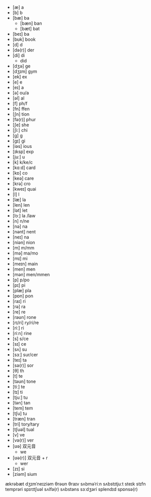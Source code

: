 - [æ] a 
- [b] b
- [bæ] ba
	- [bæn] ban
	- [bæt] bat
- [beɪ] ba
- [bʊk] book
- [d] d
- [də(r)] der
- [di] di
	- did
- [dʒə] ge
- [dʒɪm] gym
- [ek] ex
- [e] e
- [eɪ] a
- [ə] ou/a
- [əl] al
- [f] ph/f
- [fn] ffen
- [ʃn] tion
- [fə(r)] phur
- [ʃe] she
- [ʃi:] chi
- [g] g
- [gɪ] gi 
- [iəs] ious
- [ɪksp] exp
- [juː] u
- [k] k/ke/c
- [kɑːd] card
- [kɒ] co
- [keə] care
- [krə] cro
- [kweɪ] quai
- [l] l
- [læ] la 
- [len] len
- [lət] let
- [lɔː] la /law
- [n] n/ne
- [nə] na
- [nənt] nent
- [neɪ] na
- [niən] nion
- [m] m/mm
- [mə] ma/mo
- [mɪ] mi
- [meɪn] main
- [men] men
- [mən] men/mmen
- [p] p/po
- [pɪ] pi
- [plæ] pla
- [pɒn] pon
- [raɪ] ri
- [rə] ra
- [re] re
- [rəʊn] rone
- [rɪ/ri] ry/ri/re
- [riː] ri
- [riːn] rine
- [s] s/ce
- [sɪ] ce
- [sʌ] su
- [sɜː] sur/cer
- [teɪ] ta
- [sə(r)] sor
- [θ] th
- [t] te
- [təʊn] tone
- [tiː] te
- [tɪ] ti
- [tjuː] tu
- [tən] tan
- [tem] tem
- [tʃu] tu
- [træn] tran
- [tri] tory/tary
- [tʃuəl] tual
- [v] ve
- [və(r)] ver
- [ʊə] 双元音
	-  we
- [ʊə(r)] 双元音 + r
	- wer
- [zɪ] si
- [ziəm] sium

ækrəbæt
dʒɪmˈneɪziəm
θrəʊn
θraɪv
sʌbməˈriːn
sʌbstɪtjuːt
steɪk
stɪfn
temprəri
spɪrɪtʃuəl
sʌlfə(r)
sʌbstəns
sɜːdʒəri
splendɪd
spɒnsə(r)